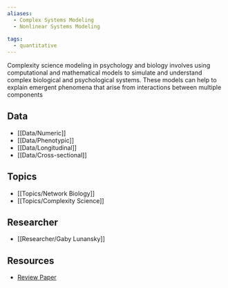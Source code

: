 ```yaml
---
aliases:
  - Complex Systems Modeling
  - Nonlinear Systems Modeling
 
tags:
  - quantitative 
---
```


Complexity science modeling in psychology and biology involves using computational and mathematical models to simulate and understand complex biological and psychological systems. These models can help to explain emergent phenomena that arise from interactions between multiple components 

## Data

 - [[Data/Numeric]]
 - [[Data/Phenotypic]]
 - [[Data/Longitudinal]]
 - [[Data/Cross-sectional]]

## Topics

  - [[Topics/Network Biology]]
  - [[Topics/Complexity Science]]

## Researcher

  - [[Researcher/Gaby Lunansky]]

## Resources
  - [Review Paper](https://link.springer.com/article/10.1186/s12874-019-0701-4)

